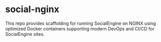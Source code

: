 # social-nginx
This repo provides scaffolding for running SocialEngine on NGINX using optimized Docker containers supporting modern DevOps and CI/CD for SocialEngine sites.
